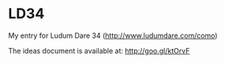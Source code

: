 # LD34
My entry for Ludum Dare 34 (http://www.ludumdare.com/como)

The ideas document is available at:
http://goo.gl/ktOrvF
